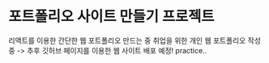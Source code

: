 # 포트폴리오 사이트 만들기 프로젝트

리액트를 이용한 간단한 웹 포트폴리오 만드는 중
취업을 위한 개인 웹 포트폴리오 작성 중 -> 추후 깃허브 페이지를 이용한 웹 사이트 배포 예정!
practice..
